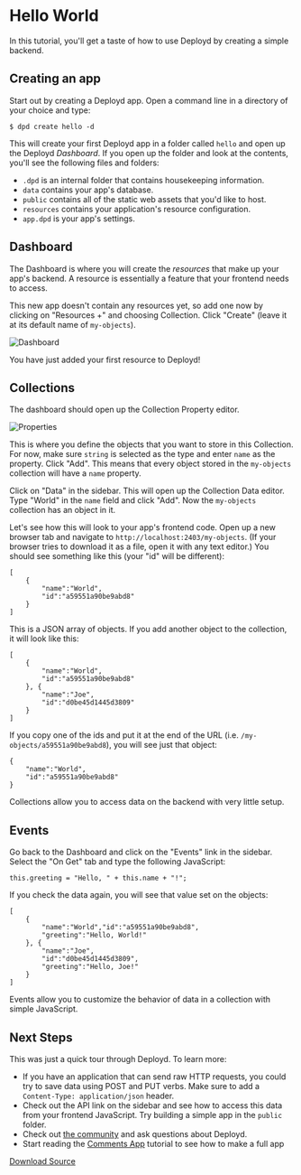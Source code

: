 # Hello World

In this tutorial, you'll get a taste of how to use Deployd by creating a simple backend.

## Creating an app

Start out by creating a Deployd app. Open a command line in a directory of your choice and type:

	$ dpd create hello -d

This will create your first Deployd app in a folder called `hello` and open up the Deployd *Dashboard*. If you open up the folder and look at the contents, you'll see the following files and folders:

 - `.dpd` is an internal folder that contains housekeeping information.
 - `data` contains your app's database.
 - `public` contains all of the static web assets that you'd like to host.
 - `resources` contains your application's resource configuration.
 - `app.dpd` is your app's settings.

## Dashboard

The Dashboard is where you will create the *resources* that make up your app's backend. A resource is essentially a feature that your frontend needs to access. 

This new app doesn't contain any resources yet, so add one now by clicking on "Resources +" and choosing Collection. Click "Create" (leave it at its default name of `my-objects`). 

![Dashboard](http://deployd.com/img/tutorials/hello-world-dashboard.png)

You have just added your first resource to Deployd!

## Collections

The dashboard should open up the Collection Property editor.

![Properties](http://deployd.com/img/tutorials/hello-world-properties.png)

This is where you define the objects that you want to store in this Collection. For now, make sure `string` is selected as the type and enter `name` as the property. Click "Add". This means that every object stored in the `my-objects` collection will have a `name` property.

Click on "Data" in the sidebar. This will open up the Collection Data editor. Type "World" in the `name` field and click "Add". Now the `my-objects` collection has an object in it.

Let's see how this will look to your app's frontend code. Open up a new browser tab and navigate to `http://localhost:2403/my-objects`. (If your browser tries to download it as a file, open it with any text editor.) You should see something like this (your "id" will be different):

	[
		{
			"name":"World",
			"id":"a59551a90be9abd8"
		}
	]

This is a JSON array of objects. If you add another object to the collection, it will look like this:

	[
		{
			"name":"World",
			"id":"a59551a90be9abd8"
		}, {
			"name":"Joe",
			"id":"d0be45d1445d3809"
		}
	]

If you copy one of the ids and put it at the end of the URL (i.e. `/my-objects/a59551a90be9abd8`), you will see just that object:

	{
		"name":"World",
		"id":"a59551a90be9abd8"
	}

Collections allow you to access data on the backend with very little setup.

## Events

Go back to the Dashboard and click on the "Events" link in the sidebar. Select the "On Get" tab and type the following JavaScript:

	this.greeting = "Hello, " + this.name + "!";

If you check the data again, you will see that value set on the objects:

	[
		{
			"name":"World","id":"a59551a90be9abd8",
			"greeting":"Hello, World!"
		}, {
			"name":"Joe",
			"id":"d0be45d1445d3809",
			"greeting":"Hello, Joe!"
		}
	]

Events allow you to customize the behavior of data in a collection with simple JavaScript.

## Next Steps

This was just a quick tour through Deployd. To learn more:

- If you have an application that can send raw HTTP requests, you could try to save data using POST and PUT verbs. Make sure to add a `Content-Type: application/json` header.
- Check out the API link on the sidebar and see how to access this data from your frontend JavaScript. Try building a simple app in the `public` folder.
- Check out [the community](/community.html) and ask questions about Deployd.
- Start reading the [Comments App](/docs/tutorials/comments-1.html) tutorial to see how to make a full app

<a class="btn btn-primary" href="/downloads/tutorials/dpd-hello-world.zip"><i class="icon-white icon-download"></i> Download Source</a>